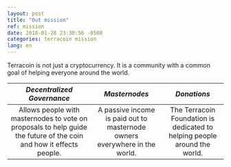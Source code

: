```yaml
---
layout: post
title: "Out mission"
ref: mission
date: 2018-01-28 23:30:56 -0500
categories: terracoin mission
lang: en
---
```

Terracoin is not just a cryptocurrency. It is a community with a common goal of helping everyone around the world.

| *Decentralized Governance* | *Masternodes* | *Donations* |
|:----------:|:----------:|:----------:|
| Allows people with masternodes to vote on proposals to help guide the future of the coin and how it effects people. | A passive income is paid out to masternode owners everywhere in the world. | The Terracoin Foundation is dedicated to helping people around the world. |
